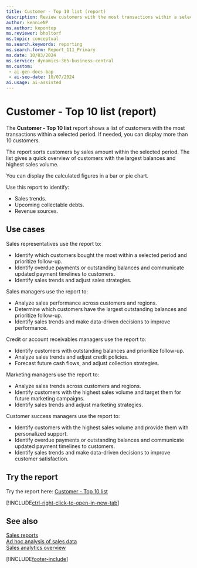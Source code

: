 ```yaml
---
title: Customer - Top 10 list (report)
description: Review customers with the most transactions within a selected period to identify sales trends and manage collectable debts.
author: kennieNP
ms.author: kepontop
ms.reviewer: bholtorf
ms.topic: conceptual
ms.search.keywords: reporting
ms.search.form: Report_111_Primary
ms.date: 10/03/2024
ms.service: dynamics-365-business-central
ms.custom:
 - ai-gen-docs-bap
 - ai-seo-date: 10/07/2024
ai.usage: ai-assisted
---
```


# Customer - Top 10 list (report)

The **Customer - Top 10 list** report shows a list of customers with the most transactions within a selected period. If needed, you can display more than 10 customers.

The report sorts customers by sales amount within the selected period. The list gives a quick overview of customers with the largest balances and highest sales volume.

You can display the calculated figures in a bar or pie chart.

Use this report to identify:

* Sales trends.
* Upcoming collectable debts.
* Revenue sources.

## Use cases

<!-- 
Prompt
Below is a report in an ERP system. Provide 3-4 use cases for different personas working with sales.
Format like this:    
  
As a <persona>, use the report to    
* use case 1  
* use case 2    

Do not capitalize the persona names. 

## Report description
Shows information on customers' purchases and balances for a selected period. You can choose the number of customers that will be included in the report. Only customers that have either purchases during the period or a balance at the end of the period will be included.
The customers are sorted in order of amount, and you can choose whether they're sorted by sales amount or balance. The report gives a quick overview of the customers that purchase the most or that owe the most.

### What the report does
Provides a list of customers with the most transactions within a selected period. You can choose to display more than 10 customers. 

The customers are sorted by sales amount within the selected period. The list gives a quick overview of customers with the largest balance and highest sales volume.

You can choose to display a bar chart, or pie chart to visually represent the calculated figures. 

This report can be used to provide information to identify sales trends, upcoming collectable debts, and major revenue sources in the company.

### Use cases
Review customers with the most transactions within a selected period to identify sales trends and manage collectable debts.

Please include your data sources and URLs

-->

Sales representatives use the report to:

* Identify which customers bought the most within a selected period and prioritize follow-up.
* Identify overdue payments or outstanding balances and communicate updated payment timelines to customers.
* Identify sales trends and adjust sales strategies.

Sales managers use the report to:

* Analyze sales performance across customers and regions.
* Determine which customers have the largest outstanding balances and prioritize follow-up.
* Identify sales trends and make data-driven decisions to improve performance.

Credit or account receivables managers use the report to:

* Identify customers with outstanding balances and prioritize follow-up.
* Analyze sales trends and adjust credit policies.
* Forecast future cash flows, and adjust collection strategies.

Marketing managers use the report to:

* Analyze sales trends across customers and regions.
* Identify customers with the highest sales volume and target them for future marketing campaigns.
* Identify sales trends and adjust marketing strategies.

Customer success managers use the report to:

* Identify customers with the highest sales volume and provide them with personalized support.
* Identify overdue payments or outstanding balances and communicate updated payment timelines to customers.
* Identify sales trends and make data-driven decisions to improve customer satisfaction.

## Try the report

Try the report here: [Customer - Top 10 list](https://businesscentral.dynamics.com?report=111)

[!INCLUDE[ctrl-right-click-to-open-in-new-tab](../includes/ctrl-right-click-to-open-in-new-tab.md)]

## See also

[Sales reports](../sales-reports.md)  
[Ad hoc analysis of sales data](../ad-hoc-analysis-sales.md)   
[Sales analytics overview](../sales-analytics-overview.md)   

[!INCLUDE[footer-include](../includes/footer-banner.md)]